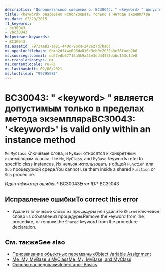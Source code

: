```yaml
---
description: 'Дополнительные сведения о: BC30043: " <keyword> " допустимо только в методе экземпляра'
title: <keyword> разрешено использовать только в методе экземпляра
ms.date: 07/20/2015
f1_keywords:
- bc30043
- vbc30043
helpviewer_keywords:
- BC30043
ms.assetid: 7973aa82-a681-440c-9bca-242627d7ba86
ms.openlocfilehash: 0bca2df44e096da016c9cb0c2031a8ef6faeb2b0
ms.sourcegitcommit: ddf7edb67715a5b9a45e3dd44536dabc153c1de0
ms.translationtype: MT
ms.contentlocale: ru-RU
ms.lasthandoff: 02/06/2021
ms.locfileid: "99795980"
---
```

# <a name="bc30043-keyword-is-valid-only-within-an-instance-method"></a><span data-ttu-id="a2e1c-103">BC30043: " \<keyword> " является допустимым только в пределах метода экземпляра</span><span class="sxs-lookup"><span data-stu-id="a2e1c-103">BC30043: '\<keyword>' is valid only within an instance method</span></span>

<span data-ttu-id="a2e1c-104">`Me` `MyClass` Ключевые слова, и `MyBase` относятся к конкретным экземплярам класса.</span><span class="sxs-lookup"><span data-stu-id="a2e1c-104">The `Me`, `MyClass`, and `MyBase` keywords refer to specific class instances.</span></span> <span data-ttu-id="a2e1c-105">Их нельзя использовать в общей `Function` или `Sub` процедурной среде.</span><span class="sxs-lookup"><span data-stu-id="a2e1c-105">You cannot use them inside a shared `Function` or `Sub` procedure.</span></span>

<span data-ttu-id="a2e1c-106">*Идентификатор ошибки:*\* BC30043</span><span class="sxs-lookup"><span data-stu-id="a2e1c-106">*Error ID:*\* BC30043</span></span>

## <a name="to-correct-this-error"></a><span data-ttu-id="a2e1c-107">Исправление ошибки</span><span class="sxs-lookup"><span data-stu-id="a2e1c-107">To correct this error</span></span>

- <span data-ttu-id="a2e1c-108">Удалите ключевое слово из процедуры или удалите `Shared` ключевое слово из объявления процедуры.</span><span class="sxs-lookup"><span data-stu-id="a2e1c-108">Remove the keyword from the procedure, or remove the `Shared` keyword from the procedure declaration.</span></span>

## <a name="see-also"></a><span data-ttu-id="a2e1c-109">См. также</span><span class="sxs-lookup"><span data-stu-id="a2e1c-109">See also</span></span>

- [<span data-ttu-id="a2e1c-110">Присваивание объектных переменных</span><span class="sxs-lookup"><span data-stu-id="a2e1c-110">Object Variable Assignment</span></span>](../../programming-guide/language-features/variables/object-variable-assignment.md)
- [<span data-ttu-id="a2e1c-111">Me, My, MyBase и MyClass</span><span class="sxs-lookup"><span data-stu-id="a2e1c-111">Me, My, MyBase, and MyClass</span></span>](../../programming-guide/program-structure/me-my-mybase-and-myclass.md)
- [<span data-ttu-id="a2e1c-112">Основы наследования</span><span class="sxs-lookup"><span data-stu-id="a2e1c-112">Inheritance Basics</span></span>](../../programming-guide/language-features/objects-and-classes/inheritance-basics.md)
